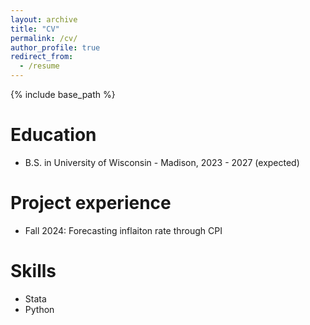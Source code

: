 ```yaml
---
layout: archive
title: "CV"
permalink: /cv/
author_profile: true
redirect_from:
  - /resume
---
```


{% include base_path %}

Education
======
<!-- * Ph.D in Version Control Theory, GitHub University, 2018 (expected) -->
<!-- * M.S. in Jekyll, GitHub University, 2014 -->
* B.S. in University of Wisconsin - Madison, 2023 - 2027 (expected)

Project experience
======
* Fall 2024: Forecasting inflaiton rate through CPI
  
Skills
======
* Stata
* Python
